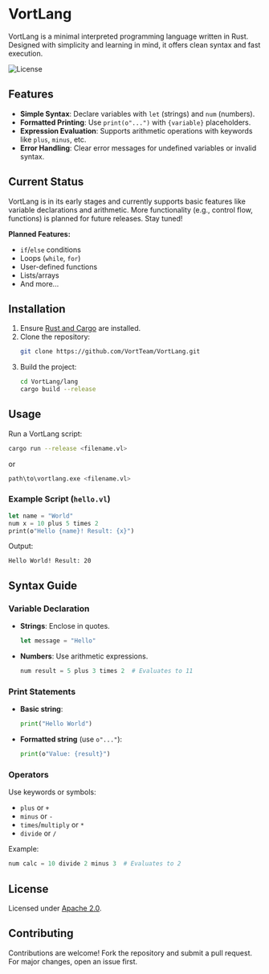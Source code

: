 # VortLang

VortLang is a minimal interpreted programming language written in Rust. Designed with simplicity and learning in mind, it offers clean syntax and fast execution.

![License](https://img.shields.io/badge/License-Apache%202.0-blue.svg)

## Features

- **Simple Syntax**: Declare variables with `let` (strings) and `num` (numbers).
- **Formatted Printing**: Use `print(o"...")` with `{variable}` placeholders.
- **Expression Evaluation**: Supports arithmetic operations with keywords like `plus`, `minus`, etc.
- **Error Handling**: Clear error messages for undefined variables or invalid syntax.

## Current Status  

VortLang is in its early stages and currently supports basic features like variable declarations and arithmetic. More functionality (e.g., control flow, functions) is planned for future releases. Stay tuned!  

**Planned Features:**  
- `if`/`else` conditions  
- Loops (`while`, `for`)  
- User-defined functions  
- Lists/arrays
- And more...

## Installation

1. Ensure [Rust and Cargo](https://www.rust-lang.org/tools/install) are installed.
2. Clone the repository:
   ```bash
   git clone https://github.com/VortTeam/VortLang.git
   ```
3. Build the project:
   ```bash
   cd VortLang/lang
   cargo build --release
   ```

## Usage

Run a VortLang script:
```bash
cargo run --release <filename.vl>
```
or
```bash
path\to\vortlang.exe <filename.vl>
```

### Example Script (`hello.vl`)
```rust
let name = "World"
num x = 10 plus 5 times 2
print(o"Hello {name}! Result: {x}")
```

Output:
```
Hello World! Result: 20
```

## Syntax Guide

### Variable Declaration
- **Strings**: Enclose in quotes.
  ```rust
  let message = "Hello"
  ```
- **Numbers**: Use arithmetic expressions.
  ```python
  num result = 5 plus 3 times 2  # Evaluates to 11
  ```

### Print Statements
- **Basic string**:
  ```python
  print("Hello World")
  ```
- **Formatted string** (use `o"..."`):
  ```python
  print(o"Value: {result}")
  ```

### Operators
Use keywords or symbols:
- `plus` or `+`
- `minus` or `-`
- `times`/`multiply` or `*`
- `divide` or `/`

Example:
```python
num calc = 10 divide 2 minus 3  # Evaluates to 2
```

## License

Licensed under [Apache 2.0](LICENSE).

## Contributing

Contributions are welcome! Fork the repository and submit a pull request. For major changes, open an issue first.

